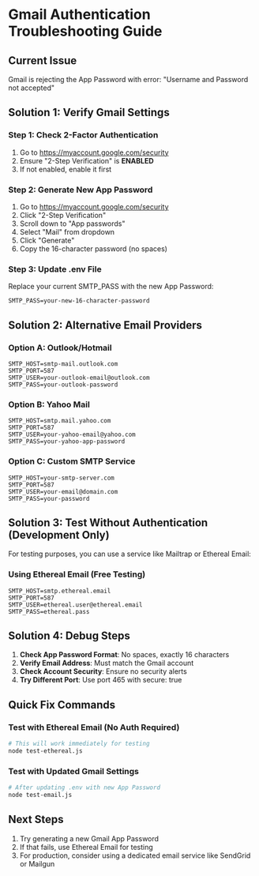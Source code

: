 # Gmail Authentication Troubleshooting Guide

## Current Issue
Gmail is rejecting the App Password with error: "Username and Password not accepted"

## Solution 1: Verify Gmail Settings

### Step 1: Check 2-Factor Authentication
1. Go to https://myaccount.google.com/security
2. Ensure "2-Step Verification" is **ENABLED**
3. If not enabled, enable it first

### Step 2: Generate New App Password
1. Go to https://myaccount.google.com/security
2. Click "2-Step Verification"
3. Scroll down to "App passwords"
4. Select "Mail" from dropdown
5. Click "Generate"
6. Copy the 16-character password (no spaces)

### Step 3: Update .env File
Replace your current SMTP_PASS with the new App Password:
```env
SMTP_PASS=your-new-16-character-password
```

## Solution 2: Alternative Email Providers

### Option A: Outlook/Hotmail
```env
SMTP_HOST=smtp-mail.outlook.com
SMTP_PORT=587
SMTP_USER=your-outlook-email@outlook.com
SMTP_PASS=your-outlook-password
```

### Option B: Yahoo Mail
```env
SMTP_HOST=smtp.mail.yahoo.com
SMTP_PORT=587
SMTP_USER=your-yahoo-email@yahoo.com
SMTP_PASS=your-yahoo-app-password
```

### Option C: Custom SMTP Service
```env
SMTP_HOST=your-smtp-server.com
SMTP_PORT=587
SMTP_USER=your-email@domain.com
SMTP_PASS=your-password
```

## Solution 3: Test Without Authentication (Development Only)

For testing purposes, you can use a service like Mailtrap or Ethereal Email:

### Using Ethereal Email (Free Testing)
```env
SMTP_HOST=smtp.ethereal.email
SMTP_PORT=587
SMTP_USER=ethereal.user@ethereal.email
SMTP_PASS=ethereal.pass
```

## Solution 4: Debug Steps

1. **Check App Password Format**: No spaces, exactly 16 characters
2. **Verify Email Address**: Must match the Gmail account
3. **Check Account Security**: Ensure no security alerts
4. **Try Different Port**: Use port 465 with secure: true

## Quick Fix Commands

### Test with Ethereal Email (No Auth Required)
```bash
# This will work immediately for testing
node test-ethereal.js
```

### Test with Updated Gmail Settings
```bash
# After updating .env with new App Password
node test-email.js
```

## Next Steps
1. Try generating a new Gmail App Password
2. If that fails, use Ethereal Email for testing
3. For production, consider using a dedicated email service like SendGrid or Mailgun
